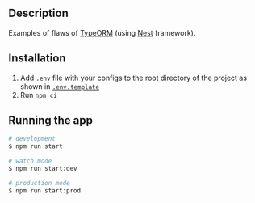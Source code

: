 
## Description

Examples of flaws of [TypeORM](https://github.com/typeorm/typeorm) (using [Nest](https://github.com/nestjs/nest) framework).

## Installation

1. Add `.env` file with your configs to the root directory of the project as shown in [`.env.template`](./.env.template)
2. Run `npm ci`

## Running the app

```bash
# development
$ npm run start

# watch mode
$ npm run start:dev

# production mode
$ npm run start:prod
```
